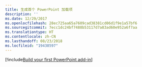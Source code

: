 ```yaml
---
title: 生成首个 PowerPoint 加载项
description: ''
ms.date: 12/29/2017
ms.openlocfilehash: 28ec725aa65a7609cad38381cd06d1f9e1a57bf6
ms.sourcegitcommit: 7ecc1dc24bf7488b53117d7a83ad60e952a6f7aa
ms.translationtype: HT
ms.contentlocale: zh-CN
ms.lasthandoff: 08/23/2018
ms.locfileid: "19438597"
---
```

[!include[Build your first PowerPoint add-in](../includes/file-get-started-powerpoint.md)]